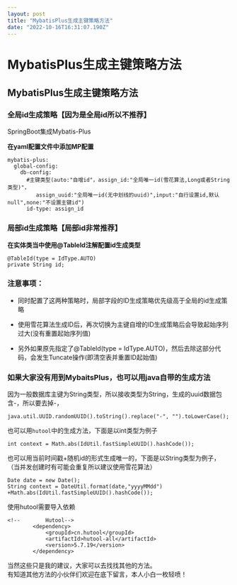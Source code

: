 ```yaml
---
layout: post
title: "MybatisPlus生成主键策略方法"
date: "2022-10-16T16:31:07.190Z"
---
```

MybatisPlus生成主键策略方法
===================

MybatisPlus生成主键策略方法
-------------------

### 全局id生成策略【因为是全局id所以不推荐】

SpringBoot集成Mybatis-Plus

**在yaml配置文件中添加MP配置**

    mybatis-plus:
      global-config:
        db-config:
          #主键类型(auto:"自增id"，assign_id:"全局唯一id(雪花算法,Long或者String类型)"，
             assign_uuid:"全局唯一id(无中划线的uuid)",input:"自行设置id,默认null",none:"不设置主键id")
          id-type: assign_id
    

### 局部id生成策略【局部id非常推荐】

**在实体类当中使用@TableId注解配置id生成类型**

    @TableId(type = IdType.AUTO)
    private String id;
    

### 注意事项：

*   同时配置了这两种策略时，局部字段的ID生成策略优先级高于全局的id生成策略
    
*   使用雪花算法生成ID后，再次切换为主键自增的ID生成策略后会导致起始序列过大(没有重置起始序列值)
    
*   另外如果原先指定了@TableId(type = IdType.AUTO)，然后去除这部分代码，会发生Tuncate操作(即清空表并重置ID起始值)
    

### 如果大家没有用到MybaitsPlus，也可以用java自带的生成方法

因为一般数据库主键为String类型，所以接收类型为String，生成的uuid数据包含-，所以要去掉-，

`java.util.UUID.randomUUID().toString().replace("-", "").toLowerCase();`

也可以用`hutool`中的生成方法，下面是以int类型为例子

`int context = Math.abs(IdUtil.fastSimpleUUID().hashCode());`

也可以用当前时间戳+随机id的形式生成唯一的，下面是以String类型为例子，  
（当并发创建时有可能会重复所以建议使用雪花算法）

    Date date = new Date();
    String context = DateUtil.format(date,"yyyyMMdd") +Math.abs(IdUtil.fastSimpleUUID().hashCode());
    

使用hutool需要导入依赖

    <!--        Hutool-->
            <dependency>
                <groupId>cn.hutool</groupId>
                <artifactId>hutool-all</artifactId>
                <version>5.7.19</version>
            </dependency>
    

当然这些只是我的建议，大家可以去找找其他的方法。  
有知道其他方法的小伙伴们欢迎在底下留言，本人小白一枚轻喷！